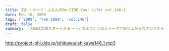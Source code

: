 ```yaml
---
title: 石川・ホンマ・ぶるんのBe-SIDE Your Life! vol.146-1
date: Feb 16, 2009
tags: ['2009', 'Feb 2009', 'vol.146']
draft: false
summary: 「大田は二軍スタートかぁ～～」なんていう巨人トークで盛り上がるスタジオからスタート！「まぁ、松井も二軍スタートだったからね！」・・・なんて言う・・・よくある風景。NAMAE
---
```


http://project-phi.ddo.jp/ishikawa/ishikawa146_1.mp3
